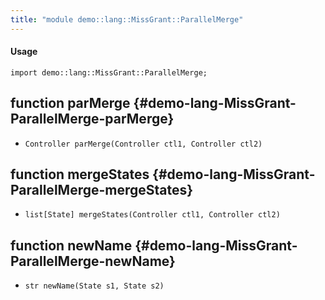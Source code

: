 ```yaml
---
title: "module demo::lang::MissGrant::ParallelMerge"
---
```


#### Usage

`import demo::lang::MissGrant::ParallelMerge;`

## function parMerge {#demo-lang-MissGrant-ParallelMerge-parMerge}

* ``Controller parMerge(Controller ctl1, Controller ctl2)``

## function mergeStates {#demo-lang-MissGrant-ParallelMerge-mergeStates}

* ``list[State] mergeStates(Controller ctl1, Controller ctl2)``

## function newName {#demo-lang-MissGrant-ParallelMerge-newName}

* ``str newName(State s1, State s2)``

